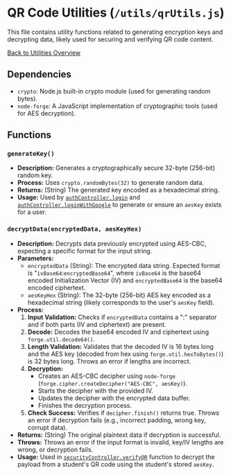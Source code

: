 # QR Code Utilities (`/utils/qrUtils.js`)

This file contains utility functions related to generating encryption keys and decrypting data, likely used for securing and verifying QR code content.

[Back to Utilities Overview](README.md)

## Dependencies

- `crypto`: Node.js built-in crypto module (used for generating random bytes).
- `node-forge`: A JavaScript implementation of cryptographic tools (used for AES decryption).

## Functions

### `generateKey()`

- **Description:** Generates a cryptographically secure 32-byte (256-bit) random key.
- **Process:** Uses `crypto.randomBytes(32)` to generate random data.
- **Returns:** (String) The generated key encoded as a hexadecimal string.
- **Usage:** Used by [`authController.login`](../controllers/authController.md#loginreq-res) and [`authController.loginWithGoogle`](../controllers/authController.md#loginwithgooglereq-res) to generate or ensure an `aesKey` exists for a user.

### `decryptData(encryptedData, aesKeyHex)`

- **Description:** Decrypts data previously encrypted using AES-CBC, expecting a specific format for the input string.
- **Parameters:**
  - `encryptedData` (String): The encrypted data string. Expected format is "`ivBase64`:`encryptedBase64`", where `ivBase64` is the base64 encoded Initialization Vector (IV) and `encryptedBase64` is the base64 encoded ciphertext.
  - `aesKeyHex` (String): The 32-byte (256-bit) AES key encoded as a hexadecimal string (likely corresponds to the user's `aesKey` field).
- **Process:**
  1.  **Input Validation:** Checks if `encryptedData` contains a ":" separator and if both parts (IV and ciphertext) are present.
  2.  **Decode:** Decodes the base64 encoded IV and ciphertext using `forge.util.decode64()`.
  3.  **Length Validation:** Validates that the decoded IV is 16 bytes long and the AES key (decoded from hex using `forge.util.hexToBytes()`) is 32 bytes long. Throws an error if lengths are incorrect.
  4.  **Decryption:**
      - Creates an AES-CBC decipher using `node-forge` (`forge.cipher.createDecipher("AES-CBC", aesKey)`).
      - Starts the decipher with the provided IV.
      - Updates the decipher with the encrypted data buffer.
      - Finishes the decryption process.
  5.  **Check Success:** Verifies if `decipher.finish()` returns true. Throws an error if decryption fails (e.g., incorrect padding, wrong key, corrupt data).
- **Returns:** (String) The original plaintext data if decryption is successful.
- **Throws:** Throws an error if the input format is invalid, key/IV lengths are wrong, or decryption fails.
- **Usage:** Used in [`securityController.verifyQR`](../controllers/securityController.md#verifyqrreq-res) function to decrypt the payload from a student's QR code using the student's stored `aesKey`.
